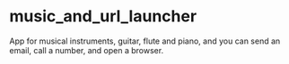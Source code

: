 # music_and_url_launcher
App for musical instruments, guitar, flute and piano, and you can send an email, call a number, and open a browser.
